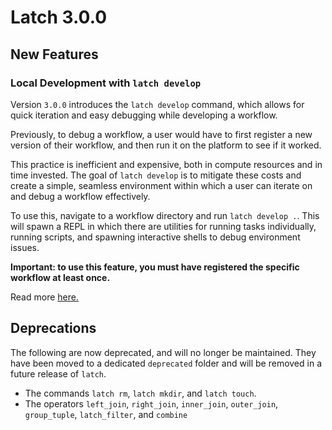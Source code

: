 # Latch 3.0.0

## New Features

### Local Development with `latch develop`

Version `3.0.0` introduces the `latch develop` command, which allows for quick
iteration and easy debugging while developing a workflow.

Previously, to debug a workflow, a user would have to first register a new
version of their workflow, and then run it on the platform to see if it worked.

This practice is inefficient and expensive, both in compute resources and in
time invested. The goal of `latch develop` is to mitigate these costs and create
a simple, seamless environment within which a user can iterate on and debug a
workflow effectively.

To use this, navigate to a workflow directory and run `latch develop .`. This
will spawn a REPL in which there are utilities for running tasks individually,
running scripts, and spawning interactive shells to debug environment issues.

**Important: to use this feature, you must have registered the specific workflow at least once.**

Read more [here.](https://docs.latch.bio/basics/local_development.md)

## Deprecations

The following are now deprecated, and will no longer be maintained. They have
been moved to a dedicated `deprecated` folder and will be removed in a future
release of `latch`.

* The commands `latch rm`, `latch mkdir`, and `latch touch`.
* The operators `left_join`, `right_join`, `inner_join`, `outer_join`,
  `group_tuple`, `latch_filter`, and `combine`
